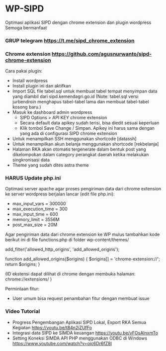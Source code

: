 # WP-SIPD
Optimasi aplikasi SIPD dengan chrome extension dan plugin wordpress
Semoga bermanfaat

### GRUP telegram https://t.me/sipd_chrome_extension

### Chrome extension https://github.com/agusnurwanto/sipd-chrome-extension

Cara pakai plugin:
- Install wordpress
- Install plugin ini dan aktifkan
- Import SQL file tabel.sql untuk membuat tabel tempat menyimpan data yang diambil dari sipd.kemendagri.go.id
  (Note: tabel.sql versi jurbendroin menghapus tabel-tabel lama dan membuat tabel-tabel kosong baru.)
- Masuk ke dashboard admin wordpress
	- SIPD Options > API KEY chrome extension
	- Secara default data apikey sudah terisi, bisa diedit sesuai keperluan
	- Klik tombol Save Change / Simpan. Apikey ini harus sama dengan yang ada di configurasi SIPD chrome extension
- Untuk menampilkan SSH menggunakan shortcode [datassh]
- Untuk menampilkan akun belanja menggunakan shortcode [rekbelanja]
- Halaman RKA akan otomatis tergenerate dalam bentuk post yang dikelompokan dalam category perangkat daerah ketika melakukan singkronisasi data
- Theme yang sudah dites astra theme

### HARUS Update php.ini

Optimasi server apache agar proses pengiriman data dari chrome extension ke server wordpress berjalan lancar (edit file php.ini):
- max_input_vars = 300000
- max_execution_time = 300
- max_input_time = 600
- memory_limit = 3556M
- post_max_size = 20M

Agar pengiriman data dari chrome extension ke WP mulus tambahkan kode berikut ini di file functions.php di folder wp-content/themes/<nama tema yg digunakan>

add_filter('allowed_http_origins', 'add_allowed_origins');

function add_allowed_origins($origins) {
    $origins[] = 'chrome-extension://<ID ekstensi>';
    return $origins;
}

(ID ekstensi dapat dilihat di chrome dengan membuka halaman: chrome://extensions/ )

Permintaan fitur:
- User umum bisa request penambahan fitur dengan membuat issue

### Video Tutorial 

- Progress Pengembangan Aplikasi SIPD Lokal, Export RKA Semua Kegiatan https://youtu.be/t84n2jZUfFo
- Integrasi data SIPD ke SIMDA keuangan https://youtu.be/vFOsAlnxmTo
- Setting Koneksi SIMDA API PHP menggunakan ODBC di Windows https://www.youtube.com/watch?v=ojc6Dr6fZ8I
